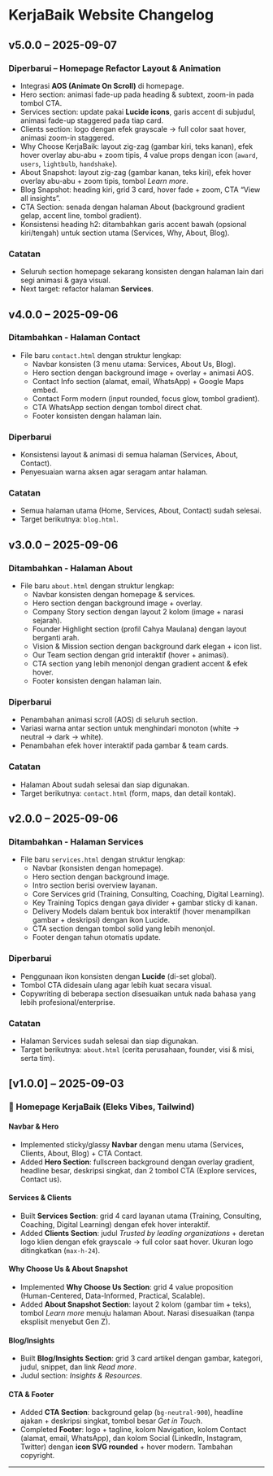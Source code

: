 # KerjaBaik Website Changelog

## v5.0.0 – 2025-09-07

### Diperbarui – Homepage Refactor Layout & Animation

- Integrasi **AOS (Animate On Scroll)** di homepage.
- Hero section: animasi fade-up pada heading & subtext, zoom-in pada tombol CTA.
- Services section: update pakai **Lucide icons**, garis accent di subjudul, animasi fade-up staggered pada tiap card.
- Clients section: logo dengan efek grayscale → full color saat hover, animasi zoom-in staggered.
- Why Choose KerjaBaik: layout zig-zag (gambar kiri, teks kanan), efek hover overlay abu-abu + zoom tipis, 4 value props dengan icon (`award`, `users`, `lightbulb`, `handshake`).
- About Snapshot: layout zig-zag (gambar kanan, teks kiri), efek hover overlay abu-abu + zoom tipis, tombol _Learn more_.
- Blog Snapshot: heading kiri, grid 3 card, hover fade + zoom, CTA “View all insights”.
- CTA Section: senada dengan halaman About (background gradient gelap, accent line, tombol gradient).
- Konsistensi heading h2: ditambahkan garis accent bawah (opsional kiri/tengah) untuk section utama (Services, Why, About, Blog).

### Catatan

- Seluruh section homepage sekarang konsisten dengan halaman lain dari segi animasi & gaya visual.
- Next target: refactor halaman **Services**.

## v4.0.0 – 2025-09-06

### Ditambahkan - Halaman Contact

- File baru `contact.html` dengan struktur lengkap:
  - Navbar konsisten (3 menu utama: Services, About Us, Blog).
  - Hero section dengan background image + overlay + animasi AOS.
  - Contact Info section (alamat, email, WhatsApp) + Google Maps embed.
  - Contact Form modern (input rounded, focus glow, tombol gradient).
  - CTA WhatsApp section dengan tombol direct chat.
  - Footer konsisten dengan halaman lain.

### Diperbarui

- Konsistensi layout & animasi di semua halaman (Services, About, Contact).
- Penyesuaian warna aksen agar seragam antar halaman.

### Catatan

- Semua halaman utama (Home, Services, About, Contact) sudah selesai.
- Target berikutnya: `blog.html`.

## v3.0.0 – 2025-09-06

### Ditambahkan - Halaman About

- File baru `about.html` dengan struktur lengkap:
  - Navbar konsisten dengan homepage & services.
  - Hero section dengan background image + overlay.
  - Company Story section dengan layout 2 kolom (image + narasi sejarah).
  - Founder Highlight section (profil Cahya Maulana) dengan layout berganti arah.
  - Vision & Mission section dengan background dark elegan + icon list.
  - Our Team section dengan grid interaktif (hover + animasi).
  - CTA section yang lebih menonjol dengan gradient accent & efek hover.
  - Footer konsisten dengan halaman lain.

### Diperbarui

- Penambahan animasi scroll (AOS) di seluruh section.
- Variasi warna antar section untuk menghindari monoton (white → neutral → dark → white).
- Penambahan efek hover interaktif pada gambar & team cards.

### Catatan

- Halaman About sudah selesai dan siap digunakan.
- Target berikutnya: `contact.html` (form, maps, dan detail kontak).

## v2.0.0 – 2025-09-06

### Ditambahkan - Halaman Services

- File baru `services.html` dengan struktur lengkap:
  - Navbar (konsisten dengan homepage).
  - Hero section dengan background image.
  - Intro section berisi overview layanan.
  - Core Services grid (Training, Consulting, Coaching, Digital Learning).
  - Key Training Topics dengan gaya divider + gambar sticky di kanan.
  - Delivery Models dalam bentuk box interaktif (hover menampilkan gambar + deskripsi) dengan ikon Lucide.
  - CTA section dengan tombol solid yang lebih menonjol.
  - Footer dengan tahun otomatis update.

### Diperbarui

- Penggunaan ikon konsisten dengan **Lucide** (di-set global).
- Tombol CTA didesain ulang agar lebih kuat secara visual.
- Copywriting di beberapa section disesuaikan untuk nada bahasa yang lebih profesional/enterprise.

### Catatan

- Halaman Services sudah selesai dan siap digunakan.
- Target berikutnya: `about.html` (cerita perusahaan, founder, visi & misi, serta tim).

## [v1.0.0] – 2025-09-03

### 🚀 Homepage KerjaBaik (Eleks Vibes, Tailwind)

#### Navbar & Hero

- Implemented sticky/glassy **Navbar** dengan menu utama (Services, Clients, About, Blog) + CTA Contact.
- Added **Hero Section**: fullscreen background dengan overlay gradient, headline besar, deskripsi singkat, dan 2 tombol CTA (Explore services, Contact us).

#### Services & Clients

- Built **Services Section**: grid 4 card layanan utama (Training, Consulting, Coaching, Digital Learning) dengan efek hover interaktif.
- Added **Clients Section**: judul _Trusted by leading organizations_ + deretan logo klien dengan efek grayscale → full color saat hover. Ukuran logo ditingkatkan (`max-h-24`).

#### Why Choose Us & About Snapshot

- Implemented **Why Choose Us Section**: grid 4 value proposition (Human-Centered, Data-Informed, Practical, Scalable).
- Added **About Snapshot Section**: layout 2 kolom (gambar tim + teks), tombol _Learn more_ menuju halaman About. Narasi disesuaikan (tanpa eksplisit menyebut Gen Z).

#### Blog/Insights

- Built **Blog/Insights Section**: grid 3 card artikel dengan gambar, kategori, judul, snippet, dan link _Read more_.
- Judul section: _Insights & Resources_.

#### CTA & Footer

- Added **CTA Section**: background gelap (`bg-neutral-900`), headline ajakan + deskripsi singkat, tombol besar _Get in Touch_.
- Completed **Footer**: logo + tagline, kolom Navigation, kolom Contact (alamat, email, WhatsApp), dan kolom Social (LinkedIn, Instagram, Twitter) dengan **icon SVG rounded** + hover modern. Tambahan copyright.

---
